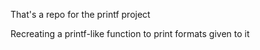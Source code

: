 That's a repo for the printf project

Recreating a printf-like function to print formats given to it
